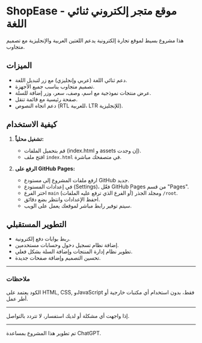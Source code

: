 # ShopEase - موقع متجر إلكتروني ثنائي اللغة

هذا مشروع بسيط لموقع تجارة إلكترونية يدعم اللغتين العربية والإنجليزية مع تصميم متجاوب.

## الميزات

- دعم ثنائي اللغة (عربي وإنجليزي) مع زر لتبديل اللغة.
- تصميم متجاوب يناسب جميع الأجهزة.
- عرض منتجات نموذجية مع اسم، وصف، سعر، وزر إضافة للسلة.
- صفحة رئيسية مع قائمة تنقل.
- دعم اتجاه النصوص (RTL للعربية، LTR للإنجليزية).

## كيفية الاستخدام

1. **تشغيل محلياً:**

   - قم بتحميل الملفات (index.html و assets إن وجدت).
   - افتح ملف `index.html` في متصفحك مباشرة.

2. **الرفع على GitHub Pages:**

   - ارفع ملفات المشروع إلى مستودع GitHub جديد.
   - في إعدادات المستودع (Settings)، فعّل GitHub Pages من قسم "Pages".
   - اختر الفرع `main` (أو الفرع الذي ترفع عليه الملفات) ومجلد الجذر `/root`.
   - احفظ الإعدادات وانتظر بضع دقائق.
   - سيتم توفير رابط مباشر لموقعك يعمل على الويب.

## التطوير المستقبلي

- ربط بوابات دفع إلكترونية.
- إضافة نظام تسجيل دخول وحسابات مستخدمين.
- تطوير نظام إدارة المنتجات وإضافة السلة بشكل فعلي.
- تحسين التصميم وإضافة صفحات جديدة.

---

### ملاحظات

الكود يعتمد على HTML, CSS, وJavaScript فقط، بدون استخدام أي مكتبات خارجية أو أطر عمل.

---

إذا واجهت أي مشكلة أو لديك استفسار، لا تتردد بالتواصل.

---

تم تطوير هذا المشروع بمساعدة ChatGPT.
